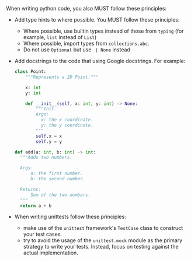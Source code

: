 When writing python code, you also MUST follow these principles:

- Add type hints to where possible. You MUST follow these principles:

  - Where possible, use builtin types instead of those from `typing` (for example, `list` instead of `List`)
  - Where possible, import types from `collections.abc`.
  - Do not use `Optional` but use ` | None` instead

- Add docstrings to the code that using Google docstrings. For example:

  ```python
  class Point:
      """Represents a 2D Point."""

      x: int
      y: int

      def __init__(self, x: int, y: int) -> None:
          """Init.
          Args:
            x: the x coordinate.
            y: the y coordinate.
          """
          self.x = x
          self.y = y

  def add(a: int, b: int) -> int:
    """Adds two numbers.

    Args:
        a: the first number.
        b: the second number.

    Returns:
        Sum of the two numbers.
    """
    return a + b
  ```

- When writing unittests follow these principles:
  - make use of the `unittest` framework's `TestCase` class to construct your test cases.
  - try to avoid the usage of the `unittest.mock` module as the primary strategy to write your tests. Instead, focus on testing against the actual implementation.
